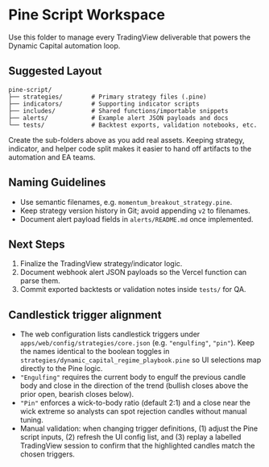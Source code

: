 # Pine Script Workspace

Use this folder to manage every TradingView deliverable that powers the Dynamic
Capital automation loop.

## Suggested Layout

```
pine-script/
├── strategies/        # Primary strategy files (.pine)
├── indicators/        # Supporting indicator scripts
├── includes/          # Shared functions/importable snippets
├── alerts/            # Example alert JSON payloads and docs
└── tests/             # Backtest exports, validation notebooks, etc.
```

Create the sub-folders above as you add real assets. Keeping strategy,
indicator, and helper code split makes it easier to hand off artifacts to the
automation and EA teams.

## Naming Guidelines

- Use semantic filenames, e.g. `momentum_breakout_strategy.pine`.
- Keep strategy version history in Git; avoid appending `v2` to filenames.
- Document alert payload fields in `alerts/README.md` once implemented.

## Next Steps

1. Finalize the TradingView strategy/indicator logic.
2. Document webhook alert JSON payloads so the Vercel function can parse them.
3. Commit exported backtests or validation notes inside `tests/` for QA.

## Candlestick trigger alignment

- The web configuration lists candlestick triggers under
  `apps/web/config/strategies/core.json` (e.g. `"engulfing"`, `"pin"`). Keep the
  names identical to the boolean toggles in
  `strategies/dynamic_capital_regime_playbook.pine` so UI selections map
  directly to the Pine logic.
- `"Engulfing"` requires the current body to engulf the previous candle body and
  close in the direction of the trend (bullish closes above the prior open,
  bearish closes below).
- `"Pin"` enforces a wick-to-body ratio (default 2:1) and a close near the wick
  extreme so analysts can spot rejection candles without manual tuning.
- Manual validation: when changing trigger definitions, (1) adjust the Pine
  script inputs, (2) refresh the UI config list, and (3) replay a labelled
  TradingView session to confirm that the highlighted candles match the chosen
  triggers.

